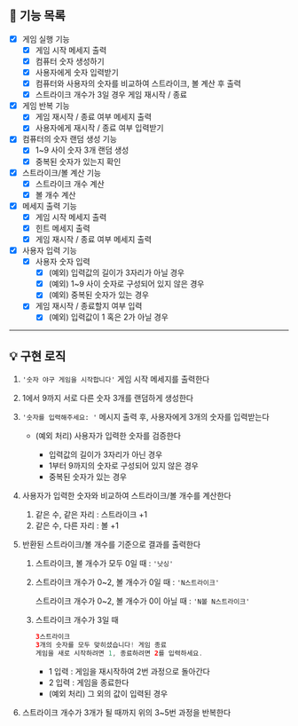 ## 🚀 기능 목록

- [x]  게임 실행 기능
    - [x]  게임 시작 메세지 출력
    - [x]  컴퓨터 숫자 생성하기
    - [x]  사용자에게 숫자 입력받기
    - [x]  컴퓨터와 사용자의 숫자를 비교하여 스트라이크, 볼 계산 후 출력
    - [x]  스트라이크 개수가 3일 경우 게임 재시작 / 종료
- [x]  게임 반복 기능
    - [x]  게임 재시작 / 종료 여부 메세지 출력
    - [x]  사용자에게 재시작 / 종료 여부 입력받기
- [x]  컴퓨터의 숫자 랜덤 생성 기능
    - [x]  1~9 사이 숫자 3개 랜덤 생성
    - [x]  중복된 숫자가 있는지 확인
- [x]  스트라이크/볼 계산 기능
    - [x]  스트라이크 개수 계산
    - [x]  볼 개수 계산
- [x]  메세지 출력 기능
    - [x]  게임 시작 메세지 출력
    - [x]  힌트 메세지 출력
    - [x]  게임 재시작 / 종료 여부 메세지 출력
- [x]  사용자 입력 기능
    - [x]  사용자 숫자 입력
        - [x]  (예외) 입력값의 길이가 3자리가 아닐 경우
        - [x]  (예외) 1~9 사이 숫자로 구성되어 있지 않은 경우
        - [x]  (예외) 중복된 숫자가 있는 경우
    - [x]  게임 재시작 / 종료할지 여부 입력
        - [x]  (예외) 입력값이 1 혹은 2가 아닐 경우

---

## 💡 구현 로직

1. `'숫자 야구 게임을 시작합니다'` 게임 시작 메세지를 출력한다
2. 1에서 9까지 서로 다른 숫자 3개를 랜덤하게 생성한다
3. `'숫자를 입력해주세요: '`  메시지 출력 후, 사용자에게 3개의 숫자를 입력받는다

    - (예외 처리) 사용자가 입력한 숫자를 검증한다

        - 입력값의 길이가 3자리가 아닌 경우
        - 1부터 9까지의 숫자로 구성되어 있지 않은 경우
        - 중복된 숫자가 있는 경우
4. 사용자가 입력한 숫자와 비교하여 스트라이크/볼 개수를 계산한다
    1. 같은 수, 같은 자리 : 스트라이크 +1
    2. 같은 수, 다른 자리 : 볼 +1
5. 반환된 스트라이크/볼 개수를 기준으로 결과를 출력한다
    1. 스트라이크, 볼 개수가 모두 0일 때 : `'낫싱'`
    2. 스트라이크 개수가 0~2, 볼 개수가 0일 때 : `'N스트라이크'`

       스트라이크 개수가 0~2, 볼 개수가 0이 아닐 때 : `'N볼 N스트라이크'`

    3. 스트라이크 개수가 3일 때

        ```java
        3스트라이크
        3개의 숫자를 모두 맞히셨습니다! 게임 종료
        게임을 새로 시작하려면 1, 종료하려면 2를 입력하세요.
        ```

        - 1 입력 : 게임을 재시작하여 2번 과정으로 돌아간다
        - 2 입력 : 게임을 종료한다
        - (예외 처리) 그 외의 값이 입력된 경우
6. 스트라이크 개수가 3개가 될 때까지 위의 3~5번 과정을 반복한다